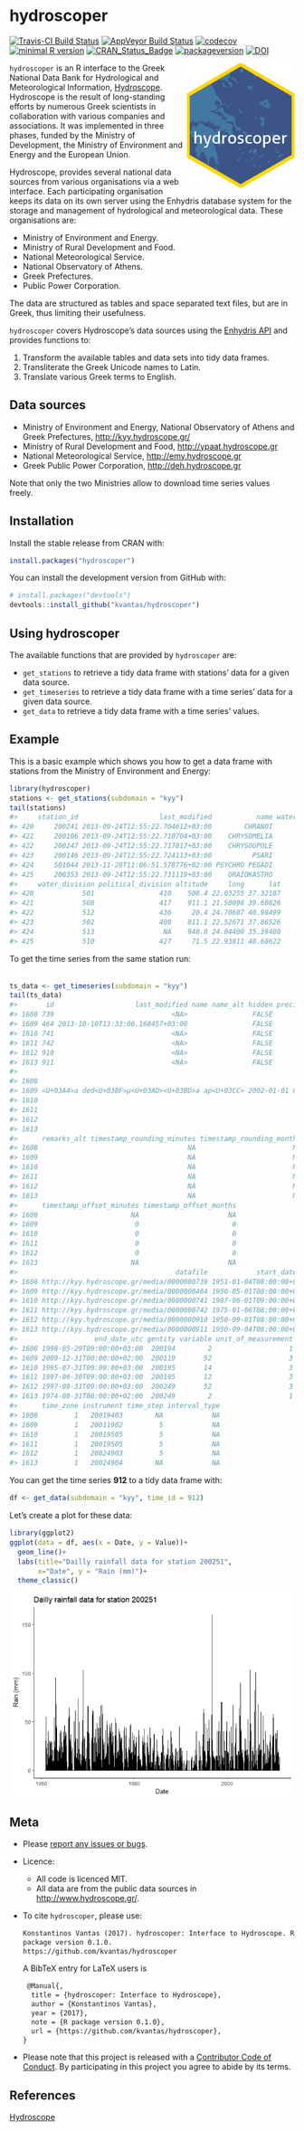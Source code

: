 hydroscoper
================

<!-- README.md is generated from README.Rmd. Please edit that file -->

[![Travis-CI Build
Status](https://travis-ci.org/kvantas/hydroscoper.svg?branch=master)](https://travis-ci.org/kvantas/hydroscoper)
[![AppVeyor Build
Status](https://ci.appveyor.com/api/projects/status/github/kvantas/hydroscoper?branch=master&svg=true)](https://ci.appveyor.com/project/kvantas/hydroscoper)
[![codecov](https://codecov.io/github/kvantas/hydroscoper/branch/master/graphs/badge.svg)](https://codecov.io/gh/kvantas/hydroscoper)
[![minimal R
version](https://img.shields.io/badge/R%3E%3D-3.4.0-6666ff.svg)](https://cran.r-project.org/)
[![CRAN\_Status\_Badge](http://www.r-pkg.org/badges/version/hydroscoper)](https://cran.r-project.org/package=hydroscoper)
[![packageversion](https://img.shields.io/badge/Package%20version-0.1.0.9000-orange.svg?style=flat-square)](commits/master)
[![DOI](https://zenodo.org/badge/114094911.svg)](https://zenodo.org/badge/latestdoi/114094911)

<img src="man/figures/hydroscoper_hex.png" align="right" height="220"/>

`hydroscoper` is an R interface to the Greek National Data Bank for
Hydrological and Meteorological Information,
[Hydroscope](http://www.hydroscope.gr/). Hydroscope is the result of
long-standing efforts by numerous Greek scientists in collaboration with
various companies and associations. It was implemented in three phases,
funded by the Ministry of Development, the Ministry of Environment and
Energy and the European Union.

Hydroscope, provides several national data sources from various
organisations via a web interface. Each participating organisation keeps
its data on its own server using the Enhydris database system for the
storage and management of hydrological and meteorological data. These
organisations are:

  - Ministry of Environment and Energy.
  - Ministry of Rural Development and Food.
  - National Meteorological Service.
  - National Observatory of Athens.
  - Greek Prefectures.
  - Public Power Corporation.

The data are structured as tables and space separated text files, but
are in Greek, thus limiting their usefulness.

`hydroscoper` covers Hydroscope’s data sources using the [Enhydris
API](http://enhydris.readthedocs.io/en/latest/index.html) and provides
functions to:

1.  Transform the available tables and data sets into tidy data frames.
2.  Transliterate the Greek Unicode names to Latin.
3.  Translate various Greek terms to English.

## Data sources

  - Ministry of Environment and Energy, National Observatory of Athens
    and Greek Prefectures, <http://kyy.hydroscope.gr/>
  - Ministry of Rural Development and Food, <http://ypaat.hydroscope.gr>
  - National Meteorological Service, <http://emy.hydroscope.gr>
  - Greek Public Power Corporation, <http://deh.hydroscope.gr>

Note that only the two Ministries allow to download time series values
freely.

## Installation

Install the stable release from CRAN with:

``` r
install.packages("hydroscoper")
```

You can install the development version from GitHub with:

``` r
# install.packages("devtools")
devtools::install_github("kvantas/hydroscoper")
```

## Using hydroscoper

The available functions that are provided by `hydroscoper` are:

  - `get_stations` to retrieve a tidy data frame with stations’ data for
    a given data source.
  - `get_timeseries` to retrieve a tidy data frame with a time series’
    data for a given data source.
  - `get_data` to retrieve a tidy data frame with a time series’ values.

## Example

This is a basic example which shows you how to get a data frame with
stations from the Ministry of Environment and Energy:

``` r
library(hydroscoper)
stations <- get_stations(subdomain = "kyy")
tail(stations)
#>     station_id                    last_modified           name water_basin
#> 420     200241 2013-09-24T12:55:22.704612+03:00        CHRANOI        1011
#> 421     200106 2013-09-24T12:55:22.710704+03:00    CHRYSOMELIA        1184
#> 422     200247 2013-09-24T12:55:22.717817+03:00    CHRYSOUPOLE        1251
#> 423     200146 2013-09-24T12:55:22.724113+03:00          PSARI        1037
#> 424     501044 2013-11-28T11:06:51.578776+02:00 PSYCHRO PEGADI          NA
#> 425     200353 2013-09-24T12:55:22.731119+03:00    ORAIOKASTRO        1222
#>     water_division political_division altitude     long      lat
#> 420            501                410    508.4 22.03255 37.32187
#> 421            508                417    911.1 21.50098 39.60826
#> 422            512                436     20.4 24.70687 40.98499
#> 423            502                408    811.1 22.52671 37.86526
#> 424            513                 NA    948.0 24.04400 35.39400
#> 425            510                427     71.5 22.93811 40.68622
```

To get the time series from the same station run:

``` r

ts_data <- get_timeseries(subdomain = "kyy")
tail(ts_data)
#>       id                    last_modified name name_alt hidden precision
#> 1608 739                             <NA>                FALSE        NA
#> 1609 464 2013-10-10T13:33:06.168457+03:00                FALSE        NA
#> 1610 741                             <NA>                FALSE        NA
#> 1611 742                             <NA>                FALSE        NA
#> 1612 910                             <NA>                FALSE        NA
#> 1613 911                             <NA>                FALSE        NA
#>                                                                                                                                                                                                                                                                                                                                                                                                                           remarks
#> 1608                                                                                                                                                                                                                                                                                                                                                                                                                             
#> 1609 <U+03A4>a ded<U+03BF>µ<U+03AD><U+03BD>a ap<U+03CC> 2002-01-01 00:00 <U+03C9><U+03C2> 2009-12-31 00:00 <U+03C8><U+03B7>f<U+03B9><U+03BF>p<U+03BF><U+03B9><U+03AE><U+03B8><U+03B7><U+03BA>a<U+03BD> ap<U+03CC> ENVECO <U+03BA>a<U+03B9> e<U+03B9>s<U+03AE><U+03C7><U+03B8><U+03B7>sa<U+03BD> st<U+03B7> ß<U+03AC>s<U+03B7> ded<U+03BF>µ<U+03AD><U+03BD><U+03C9><U+03BD> t<U+03BF> Sept<U+03AD>µß<U+03C1><U+03B9><U+03BF> 2013.
#> 1610                                                                                                                                                                                                                                                                                                                                                                                                                             
#> 1611                                                                                                                                                                                                                                                                                                                                                                                                                             
#> 1612                                                                                                                                                                                                                                                                                                                                                                                                                             
#> 1613                                                                                                                                                                                                                                                                                                                                                                                                                             
#>      remarks_alt timestamp_rounding_minutes timestamp_rounding_months
#> 1608                                     NA                        NA
#> 1609                                     NA                        NA
#> 1610                                     NA                        NA
#> 1611                                     NA                        NA
#> 1612                                     NA                        NA
#> 1613                                     NA                        NA
#>      timestamp_offset_minutes timestamp_offset_months
#> 1608                       NA                      NA
#> 1609                        0                       0
#> 1610                        0                       0
#> 1611                        0                       0
#> 1612                        0                       0
#> 1613                       NA                      NA
#>                                       datafile            start_date_utc
#> 1608 http://kyy.hydroscope.gr/media/0000000739 1951-01-04T08:00:00+02:00
#> 1609 http://kyy.hydroscope.gr/media/0000000464 1950-05-01T08:00:00+02:00
#> 1610 http://kyy.hydroscope.gr/media/0000000741 1987-06-01T09:00:00+03:00
#> 1611 http://kyy.hydroscope.gr/media/0000000742 1975-01-06T08:00:00+02:00
#> 1612 http://kyy.hydroscope.gr/media/0000000910 1950-09-01T08:00:00+02:00
#> 1613 http://kyy.hydroscope.gr/media/0000000911 1950-09-04T08:00:00+02:00
#>                   end_date_utc gentity variable unit_of_measurement
#> 1608 1998-05-29T09:00:00+03:00  200194        2                   1
#> 1609 2009-12-31T00:00:00+02:00  200119       52                   3
#> 1610 1995-07-31T09:00:00+03:00  200195       14                   3
#> 1611 1997-06-30T09:00:00+03:00  200195       12                   3
#> 1612 1997-08-31T09:00:00+03:00  200249       52                   3
#> 1613 1974-08-31T08:00:00+02:00  200249        2                   1
#>      time_zone instrument time_step interval_type
#> 1608         1   20019403        NA            NA
#> 1609         1   20011902         5            NA
#> 1610         1   20019505         5            NA
#> 1611         1   20019505         5            NA
#> 1612         1   20024903         5            NA
#> 1613         1   20024904        NA            NA
```

You can get the time series **912** to a tidy data frame with:

``` r
df <- get_data(subdomain = "kyy", time_id = 912)
```

Let’s create a plot for these data:

``` r
library(ggplot2)
ggplot(data = df, aes(x = Date, y = Value))+
  geom_line()+
  labs(title="Dailly rainfall data for station 200251",
       x="Date", y = "Rain (mm)")+
  theme_classic()
```

![](man/figures/README-plot_timeseries-1.png)<!-- -->

## Meta

  - Please [report any issues or
    bugs](https://github.com/kvantas/hydroscoper/issues).

  - Licence:
    
      - All code is licenced MIT.
      - All data are from the public data sources in
        <http://www.hydroscope.gr/>.

  - To cite `hydroscoper`, please
        use:
    
        Konstantinos Vantas (2017). hydroscoper: Interface to Hydroscope. R package version 0.1.0.
        https://github.com/kvantas/hydroscoper
    
    A BibTeX entry for LaTeX users is
    
    ``` 
     @Manual{,
      title = {hydroscoper: Interface to Hydroscope},
      author = {Konstantinos Vantas},
      year = {2017},
      note = {R package version 0.1.0},
      url = {https://github.com/kvantas/hydroscoper},
    }
    ```

  - Please note that this project is released with a [Contributor Code
    of Conduct](/CONDUCT.md). By participating in this project you agree
    to abide by its terms.

## References

[Hydroscope](http://www.hydroscope.gr/)
